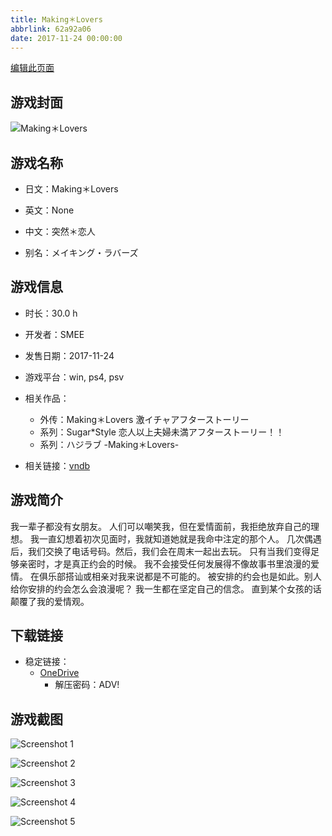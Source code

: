 ```yaml
---
title: Making＊Lovers
abbrlink: 62a92a06
date: 2017-11-24 00:00:00
---
```

[编辑此页面](https://github.com/ACG-3/ADV3-source/blob/main/source/_posts/games/Making%EF%BC%8ALovers.md)

## 游戏封面

![Making＊Lovers](https://pan.timero.xyz/d/onedrive/img_lib_001/Making%EF%BC%8ALovers_cover.avif)


## 游戏名称

- 日文：Making＊Lovers
- 英文：None
- 中文：突然＊恋人

- 别名：メイキング・ラバーズ


## 游戏信息

- 时长：30.0 h
- 开发者：SMEE
- 发售日期：2017-11-24
- 游戏平台：win, ps4, psv
- 相关作品：
   - 外传：Making＊Lovers 激イチャアフターストーリー
   - 系列：Sugar*Style 恋人以上夫婦未満アフターストーリー！！
   - 系列：ハジラブ -Making＊Lovers-

- 相关链接：[vndb](https://vndb.org/v21552)


## 游戏简介

我一辈子都没有女朋友。
人们可以嘲笑我，但在爱情面前，我拒绝放弃自己的理想。
我一直幻想着初次见面时，我就知道她就是我命中注定的那个人。
几次偶遇后，我们交换了电话号码。然后，我们会在周末一起出去玩。
只有当我们变得足够亲密时，才是真正约会的时候。
我不会接受任何发展得不像故事书里浪漫的爱情。
在俱乐部搭讪或相亲对我来说都是不可能的。
被安排的约会也是如此。别人给你安排的约会怎么会浪漫呢？
我一生都在坚定自己的信念。
直到某个女孩的话颠覆了我的爱情观。




## 下载链接

- 稳定链接：
    - [OneDrive](https://pan.timero.xyz/onedrive/adv_lib_001/Making%EF%BC%8ALovers)
        - 解压密码：ADV!



## 游戏截图


![Screenshot 1](https://pan.timero.xyz/d/onedrive/img_lib_001/Making%EF%BC%8ALovers_Screenshot_1.avif)

![Screenshot 2](https://pan.timero.xyz/d/onedrive/img_lib_001/Making%EF%BC%8ALovers_Screenshot_2.avif)

![Screenshot 3](https://pan.timero.xyz/d/onedrive/img_lib_001/Making%EF%BC%8ALovers_Screenshot_3.avif)

![Screenshot 4](https://pan.timero.xyz/d/onedrive/img_lib_001/Making%EF%BC%8ALovers_Screenshot_4.avif)

![Screenshot 5](https://pan.timero.xyz/d/onedrive/img_lib_001/Making%EF%BC%8ALovers_Screenshot_5.avif)

